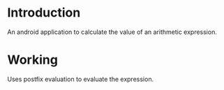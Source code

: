 # Introduction
An android application to calculate the value of an arithmetic expression.

# Working
Uses postfix evaluation to evaluate the expression.
